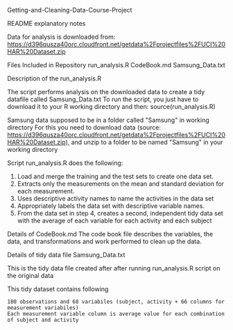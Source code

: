 Getting-and-Cleaning-Data-Course-Project

README explanatory notes

Data for analysis is downloaded from:
https://d396qusza40orc.cloudfront.net/getdata%2Fprojectfiles%2FUCI%20HAR%20Dataset.zip

Files Included in Repository
    run_analysis.R
    CodeBook.md
    Samsung_Data.txt
    
Description of the run_analysis.R

The script performs analysis on the downloaded data to create a tidy datafile called Samsung_Data.txt
To run the script, you just have to download it to your R working directory and then: source(run_analysis.R)

Samsung data supposed to be in a folder called "Samsung" in working directory 
For this you need to download data (source: https://d396qusza40orc.cloudfront.net/getdata%2Fprojectfiles%2FUCI%20HAR%20Dataset.zip),
and unzip to a folder to be named "Samsung" in your working directory

Script run_analysis.R does the following:
1. Load and merge the training and the test sets to create one data set.
2. Extracts only the measurements on the mean and standard deviation for each measurement.
3. Uses descriptive activity names to name the activities in the data set
4. Appropriately labels the data set with descriptive variable names.
5. From the data set in step 4, creates a second, independent tidy data set with the average of each variable for each activity and each subject

Details of CodeBook.md
The code book file describes the variables, the data, and transformations and work performed to clean up the data.

Details of tidy data file Samsung_Data.txt

This is the tidy data file created after after running run_analysis.R script on the original data

This tidy dataset contains following

    180 observations and 68 variabiles (subject, activity + 66 columns for measurement variabiles)
    Each measurement variable column is average value for each combination of subject and activity






